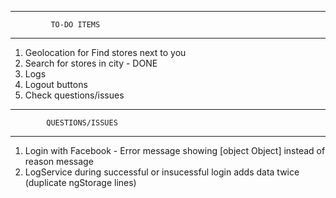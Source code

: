 ****************************************
             TO-DO ITEMS
****************************************

1. Geolocation for Find stores next to you
2. Search for stores in city - DONE
3. Logs
4. Logout buttons
5. Check questions/issues

****************************************
            QUESTIONS/ISSUES
****************************************
1. Login with Facebook - Error message showing [object Object] instead of reason message
2. LogService during successful or insucessful login adds data twice (duplicate ngStorage lines)